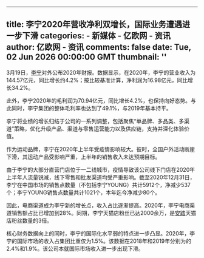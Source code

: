 
---
title: 李宁2020年营收净利双增长，国际业务遭遇进一步下滑
categories: 
    - 新媒体
    - 亿欧网 - 资讯
author: 亿欧网 - 资讯
comments: false
date: Tue, 02 Jun 2026 00:00:00 GMT
thumbnail: ''
---

<div>   
<p style="text-align: left;">3月19日，<a href="https://www.iyiou.com/company/lining">李宁</a>对外公布2020年财报。数据显示，在2020年，李宁的营业收入为144.57亿元，同比增长约4.2%；按比较基准计算，净利润为16.98亿元，同比增长34.2%。</p><p>此外，李宁2020年的毛利润为70.94亿元，同比增长4.2%，也保持向好态势。与此同时，李宁集团的整体毛利率也达到了49.1%，与2019年基本持平。</p><p>李宁将业绩的增长归结于公司的一系列调整，包括聚焦“单品牌、多品类、多渠道”策略，优化升级产品、渠道与零售运营能力以及供应链，支持并深化体验价值。</p><p>作为运动品牌，李宁在2020年上半年受疫情影响较大。彼时，全国户外活动断崖下滑，其运动产品受影响严重，上半年的销售收入未达预期目标。</p><p>由于李宁的大部分直营门店位于一二线城市，疫情导致该公司线下门店在2020年上半年人流量锐减，线下零售和批发渠道均受严重影响。截至2020年12月31日，李宁在中国市场的销售点数量（不包括李宁YOUNG）共计5912个，净减少537个；李宁YOUNG销售点数量共计1021个，本年迄今净减少80个。</p><p>因此，电商渠道成为李宁新的增长点，收入占比逐渐提高。2020年，李宁电商渠道销售额占比已增加到28%。同期，李宁天猫店粉丝已达2000余万，是<a href="https://www.iyiou.com/company/anta">安踏</a>天猫店粉丝数量的3倍。</p><p>核心财务数据向上的同时，李宁的国际化水平弱的特点进一步凸显。2020年，李宁的国际市场的收入占集团比重仅为1.5%。该数据在2018年和2019年分别为的2.4%和1.9%。该公司本就国际市场收入进一步出现下滑。 </p>  
</div>
            